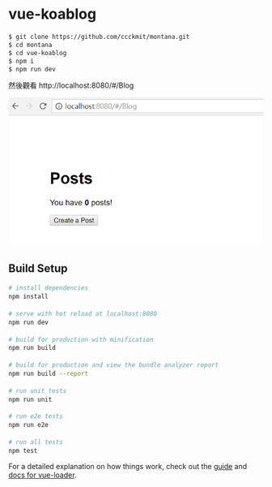 # vue-koablog

```
$ git clone https://github.com/ccckmit/montana.git
$ cd montana
$ cd vue-koablog
$ npm i
$ npm run dev
```

然後觀看 http://localhost:8080/#/Blog

![](img/vue-koablog.png)

## Build Setup

``` bash
# install dependencies
npm install

# serve with hot reload at localhost:8080
npm run dev

# build for production with minification
npm run build

# build for production and view the bundle analyzer report
npm run build --report

# run unit tests
npm run unit

# run e2e tests
npm run e2e

# run all tests
npm test
```

For a detailed explanation on how things work, check out the [guide](http://vuejs-templates.github.io/webpack/) and [docs for vue-loader](http://vuejs.github.io/vue-loader).
